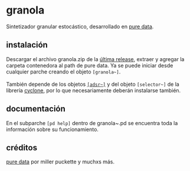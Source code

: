# granola
Sintetizador granular estocástico, desarrollado en [pure data](https://github.com/pure-data/pure-data).


## instalación
Descargar el archivo granola.zip de la [última release](https://github.com/teaecetyrannis/pd-granola/releases), extraer y agregar la carpeta contenedora al path de pure data. Ya se puede iniciar desde cualquier parche creando el objeto `[granola~]`.
<br><br>También depende de los objetos [`[adsr~]`](https://github.com/teaecetyrannis/pd-adsr) y del objeto `[selector~]` de la librería [cyclone](https://github.com/porres/pd-cyclone), por lo que necesariamente deberán instalarse también.


## documentación
En el subparche `[pd help]` dentro de granola~.pd se encuentra toda la información sobre su funcionamiento.
	

## créditos
[pure data](https://github.com/pure-data/pure-data) por miller puckette y muchxs más.
